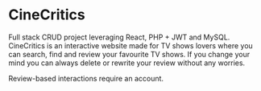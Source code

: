 # CineCritics
Full stack CRUD project leveraging React, PHP + JWT and MySQL. <br/>
CineCritics is an interactive website made for TV shows lovers where you can search, find and review your favourite TV shows.
If you change your mind you can always delete or rewrite your review without any worries. 

Review-based interactions require an account.